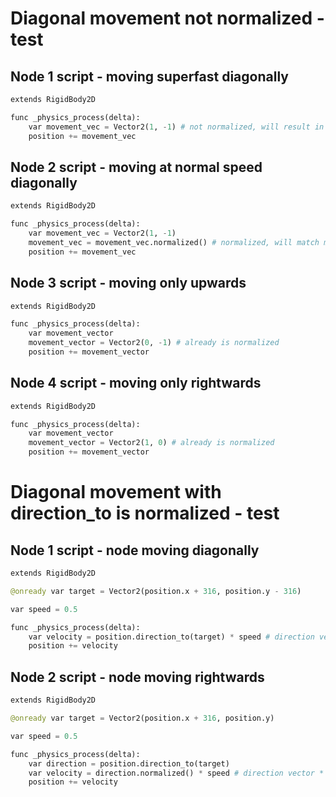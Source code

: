 # Diagonal movement not normalized - test

## Node 1 script - moving superfast diagonally

```python
extends RigidBody2D

func _physics_process(delta):
	var movement_vec = Vector2(1, -1) # not normalized, will result in movement over a longer distance
	position += movement_vec
```

## Node 2 script - moving at normal speed diagonally

```python
extends RigidBody2D

func _physics_process(delta):
	var movement_vec = Vector2(1, -1)
	movement_vec = movement_vec.normalized() # normalized, will match movement distance with Nodes moving in a single direction
	position += movement_vec
```

## Node 3 script - moving only upwards

```python
extends RigidBody2D

func _physics_process(delta):
	var movement_vector
	movement_vector = Vector2(0, -1) # already is normalized
	position += movement_vector
```


## Node 4 script - moving only rightwards

```python
extends RigidBody2D

func _physics_process(delta):
	var movement_vector
	movement_vector = Vector2(1, 0) # already is normalized		
	position += movement_vector
```


# Diagonal movement with direction_to is normalized - test

## Node 1 script - node moving diagonally

```python
extends RigidBody2D

@onready var target = Vector2(position.x + 316, position.y - 316)

var speed = 0.5

func _physics_process(delta):
	var velocity = position.direction_to(target) * speed # direction vector * speed is called velocity
	position += velocity
```

## Node 2 script - node moving rightwards

```python
extends RigidBody2D

@onready var target = Vector2(position.x + 316, position.y)

var speed = 0.5

func _physics_process(delta):
	var direction = position.direction_to(target)
	var velocity = direction.normalized() * speed # direction vector * speed is called velocity
	position += velocity
```
